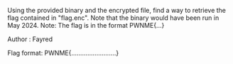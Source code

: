 Using the provided binary and the encrypted file, find a way to retrieve the flag contained in "flag.enc". Note that the binary would have been run in May 2024. Note: The flag is in the format PWNME{...}

Author : Fayred

Flag format: PWNME{.........................}
